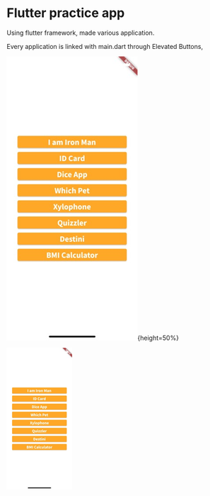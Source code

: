 # Flutter practice app

Using flutter framework, made various application.

Every application is linked with main.dart through Elevated Buttons,

![main.dart](./images/0.jpeg){height=50%}

<img src="./images/0.jpeg" height=320 />



